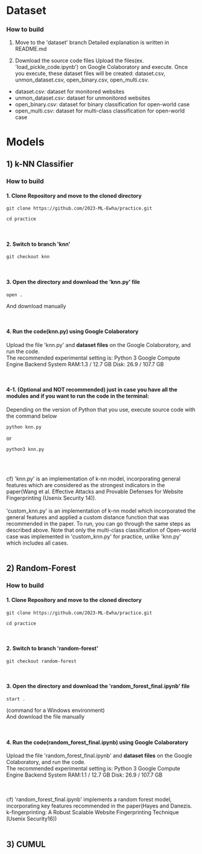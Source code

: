 # Dataset

### How to build
1. Move to the 'dataset' branch
Detailed explanation is written in README.md

2. Download the source code files
Upload the files(ex. 'load_pickle_code.ipynb') on Google Colaboratory and execute.
Once you execute, these dataset files will be created: dataset.csv, unmon_dataset.csv, open_binary.csv, open_multi.csv.
- dataset.csv: dataset for monitored websites
- unmon_dataset.csv: dataset for unmonitored websites
- open_binary.csv: dataset for binary classification for open-world case
- open_multi.csv: dataset for multi-class classification for open-world case



# Models
## 1) k-NN Classifier
### How to build
#### 1. Clone Repository and move to the cloned directory
~~~
git clone https://github.com/2023-ML-Ewha/practice.git
~~~

~~~
cd practice
~~~

<br> 

#### 2. Switch to branch 'knn'
~~~
git checkout knn
~~~

<br> 

#### 3. Open the directory and download the 'knn.py' file
~~~
open .
~~~
And download manually

<br> 

#### 4. Run the code(knn.py) using Google Colaboratory
Upload the file 'knn.py' and **dataset files** on the Google Colaboratory, and run the code. <br> The recommended experimental setting is:
Python 3 Google Compute Engine Backend
System RAM:1.3 / 12.7 GB 
Disk: 26.9 / 107.7 GB

<br> 

#### 4-1. (Optional and NOT recommended) just in case you have all the modules and if you want to run the code in the terminal:

Depending on the version of Python that you use, execute source code with the command below
~~~
python knn.py
~~~

or

~~~
python3 knn.py
~~~
<br> 
<br> 

cf) 
'knn.py' is an implementation of k-nn model, incorporating general features which are considered as the strongest indicators in the paper(Wang et al. Effective Attacks and Provable Defenses for Website Fingerprinting (Usenix Security 14)).  
<br>
'custom_knn.py' is an implementation of k-nn model which incorporated the general features and applied a custom distance function that was recommended in the paper.
To run, you can go through the same steps as described above. Note that only the multi-class classification of Open-world case was implemented in 'custom_knn.py' for practice, unlike 'knn.py' which includes all cases.
<br> 
<br> 

## 2) Random-Forest
### How to build
#### 1. Clone Repository and move to the cloned directory
~~~
git clone https://github.com/2023-ML-Ewha/practice.git
~~~

~~~
cd practice
~~~

<br> 

#### 2. Switch to branch 'random-forest'
~~~
git checkout random-forest
~~~

<br> 

#### 3. Open the directory and download the 'random_forest_final.ipynb' file 
~~~
start .
~~~
(command for a Windows environment)<br>
And download the file manually

<br> 

#### 4. Run the code(random_forest_final.ipynb) using Google Colaboratory
Upload the file 'random_forest_final.ipynb' and **dataset files** on the Google Colaboratory, and run the code. <br> The recommended experimental setting is:
Python 3 Google Compute Engine Backend
System RAM:1.1 / 12.7 GB 
Disk: 26.9 / 107.7 GB

<br>
<br> 
cf)  'random_forest_final.ipynb' implements a random forest model, incorporating key features recommended in the paper(Hayes and Danezis. k-fingerprinting: A Robust Scalable Website Fingerprinting Technique (Usenix Security16))
<br>
<br>

## 3) CUMUL
